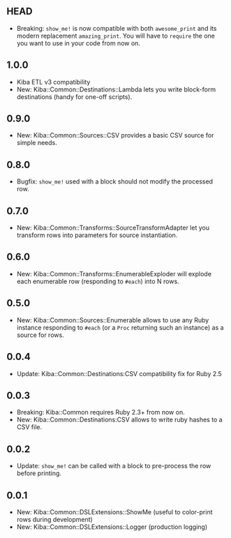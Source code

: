 HEAD
----

- Breaking: `show_me!` is now compatible with both `awesome_print` and its modern replacement `amazing_print`. You will have to `require` the one you want to use in your code from now on.

1.0.0
-----

- Kiba ETL v3 compatibility
- New: Kiba::Common::Destinations::Lambda lets you write block-form destinations (handy for one-off scripts).

0.9.0
-----

- New: Kiba::Common::Sources::CSV provides a basic CSV source for simple needs.

0.8.0
-----

- Bugfix: `show_me!` used with a block should not modify the processed row.

0.7.0
-----

- New: Kiba::Common::Transforms::SourceTransformAdapter let you transform rows into parameters for source instantiation.

0.6.0
-----

- New: Kiba::Common::Transforms::EnumerableExploder will explode each enumerable row (responding to `#each`) into N rows.

0.5.0
-----

- New: Kiba::Common::Sources::Enumerable allows to use any Ruby instance responding to `#each` (or a `Proc` returning such an instance) as a source for rows.

0.0.4
-----

- Update: Kiba::Common::Destinations:CSV compatibility fix for Ruby 2.5

0.0.3
-----

- Breaking: Kiba::Common requires Ruby 2.3+ from now on.
- New: Kiba::Common::Destinations:CSV allows to write ruby hashes to a CSV file.

0.0.2
----

- Update: `show_me!` can be called with a block to pre-process the row before printing.

0.0.1
-----

- New: Kiba::Common::DSLExtensions::ShowMe (useful to color-print rows during development)
- New: Kiba::Common::DSLExtensions::Logger (production logging)
